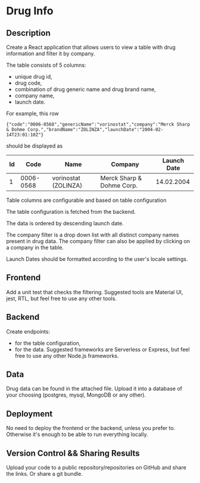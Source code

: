 # Drug Info

## Description

Create a React application that allows users to view a table with drug information and filter it by company.

The table consists of 5 columns:
- unique drug id,
- drug code,
- combination of drug generic name and drug brand name,
- company name,
- launch date.

For example, this row

`{"code":"0006-0568","genericName":"vorinostat","company":"Merck Sharp & Dohme Corp.","brandName":"ZOLINZA","launchDate":"2004-02-14T23:01:10Z"}`

should be displayed as

|   Id  |   Code        |   Name                    |   Company                     |   Launch Date |
|-------|---------------|---------------------------|-------------------------------|---------------|
|   1   |   0006-0568   |   vorinostat (ZOLINZA)    |   Merck Sharp & Dohme Corp.   |   14.02.2004  |

Table columns are configurable and based on table configuration

The table configuration is fetched from the backend.

The data is ordered by descending launch date.

The company filter is a drop down list with all distinct company names present in drug data.
The company filter can also be applied by clicking on a company in the table.

Launch Dates should be formatted according to the user's locale settings.

## Frontend

Add a unit test that checks the filtering.
Suggested tools are Material UI, jest, RTL, but feel free to use any other tools.

## Backend

Create endpoints:
- for the table configuration,
- for the data.
  Suggested frameworks are Serverless or Express, but feel free to use any other Node.js frameworks.

## Data

Drug data can be found in the attached file.
Upload it into a database of your choosing (postgres, mysql, MongoDB or any other).

## Deployment

No need to deploy the frontend or the backend, unless you prefer to.
Otherwise it's enough to be able to run everything locally.

## Version Control && Sharing Results

Upload your code to a public repository/repositories on GitHub and share the links.
Or share a git bundle.